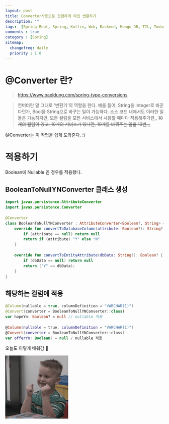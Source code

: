 ```yaml
---
layout: post
title: Converter사용으로 간편하게 타입 변환하기
description: ""
tags:  [Spring Boot, Spring, Kotlin, Web, Backend, Mongo DB, TIL, Today I Leaned]
comments : true
category : [Spring]
sitemap:
  changefreq: daily
  priority : 1.0
---
```



# @Converter 란?
> https://www.baeldung.com/spring-type-conversions

> 컨버터란 말 그대로 '변환기'의 역할을 한다. 예를 들어, String을 Integer로 바꾼다던가, Bool을 String으로 바꾸는 일이 가능하다. 소스 코드 내에서도 이러한 일들은 가능하지만, 모든 컬럼을 모든 서비스에서 사용할 때마다 적용해주기란,,
<strike> 10개의 컬럼이 있고, 10개의 서비스가 있다면, 10개를 바꿔주는 일을 10번,,, </strike>

@Converter는 이 작업을 쉽게 도와준다. :)


<div class="space-item-3"></div>

# 적용하기
Boolean에 Nullable 인 경우를 적용했다.

## BooleanToNullYNConverter 클래스 생성
```kt
import javax.persistence.AttributeConverter
import javax.persistence.Converter

@Converter
class BooleanToNullYNConverter : AttributeConverter<Boolean?, String> {
    override fun convertToDatabaseColumn(attribute: Boolean?): String? {
        if (attribute == null) return null
        return if (attribute) "Y" else "N"
    }

    override fun convertToEntityAttribute(dbData: String?): Boolean? {
        if (dbData == null) return null
        return ("Y" == dbData);
    }
}
```

## 해당하는 컬럼에 적용

```kt
@Column(nullable = true, columnDefinition = "VARCHAR(1)")
@Convert(converter = BooleanToNullYNConverter::class)
var hopeYn: Boolean? = null // nullable 적용

@Column(nullable = true, columnDefinition = "VARCHAR(1)")
@Convert(converter = BooleanToNullYNConverter::class)
var offerYn: Boolean? = null / nullable 적용
```

오늘도 이렇게 배워감 🤗

![happy-dev](/post/images/hey/happy02.gif)
